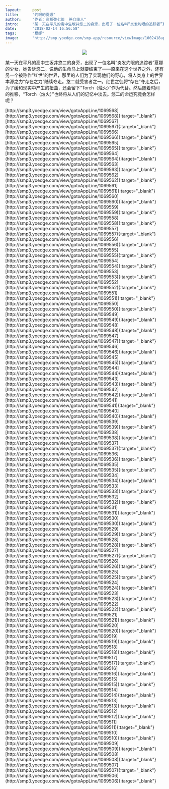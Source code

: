 ```yaml
---
layout:     post
title:      "灼眼的夏娜"
author:     "作者：高桥弥七郎  笹仓绫人"
intro:      "某一天在平凡的高中生坂井悠二的身旁，出现了一位名叫“炎发灼眼的追踪者”夏娜的少女，她告诉悠二，说他的生命马上就要结束了——原来在这个世界之外，还有另一个被称作“红世”的世界，那里的人们为了实现他们的野心，将人类身上的世界本源之力“存在之力”陆续夺走。悠二就受害者之一。红世之徒将“存在”夺走之后，为了缓和现实中产生的扭曲，还会留下“Torch（烛火）”作为代替。然后随着时间的推移，“Torch（烛火）”也终将从人们的记忆中淡去。悠二的命运究竟会怎样呢？"
date:       "2018-02-14 16:56:58"
tags:       "夏娜"
image:      "http://smp.yoedge.com/smp-app/resource/viewImage/1002418appline.png"
---
```

<div style="text-align: center">
<p><img src="http://smp.yoedge.com/smp-app/resource/viewImage/1002418appline.png"/></p>
</div>
<p class="post-meta">
<span>某一天在平凡的高中生坂井悠二的身旁，出现了一位名叫“炎发灼眼的追踪者”夏娜的少女，她告诉悠二，说他的生命马上就要结束了——原来在这个世界之外，还有另一个被称作“红世”的世界，那里的人们为了实现他们的野心，将人类身上的世界本源之力“存在之力”陆续夺走。悠二就受害者之一。红世之徒将“存在”夺走之后，为了缓和现实中产生的扭曲，还会留下“Torch（烛火）”作为代替。然后随着时间的推移，“Torch（烛火）”也终将从人们的记忆中淡去。悠二的命运究竟会怎样呢？</span>
</p>
[http://smp3.yoedge.com/view/gotoAppLine/1069568](http://smp3.yoedge.com/view/gotoAppLine/1069568){:target="_blank"}
[http://smp3.yoedge.com/view/gotoAppLine/1069567](http://smp3.yoedge.com/view/gotoAppLine/1069567){:target="_blank"}
[http://smp3.yoedge.com/view/gotoAppLine/1069566](http://smp3.yoedge.com/view/gotoAppLine/1069566){:target="_blank"}
[http://smp3.yoedge.com/view/gotoAppLine/1069565](http://smp3.yoedge.com/view/gotoAppLine/1069565){:target="_blank"}
[http://smp3.yoedge.com/view/gotoAppLine/1069564](http://smp3.yoedge.com/view/gotoAppLine/1069564){:target="_blank"}
[http://smp3.yoedge.com/view/gotoAppLine/1069563](http://smp3.yoedge.com/view/gotoAppLine/1069563){:target="_blank"}
[http://smp3.yoedge.com/view/gotoAppLine/1069562](http://smp3.yoedge.com/view/gotoAppLine/1069562){:target="_blank"}
[http://smp3.yoedge.com/view/gotoAppLine/1069561](http://smp3.yoedge.com/view/gotoAppLine/1069561){:target="_blank"}
[http://smp3.yoedge.com/view/gotoAppLine/1069560](http://smp3.yoedge.com/view/gotoAppLine/1069560){:target="_blank"}
[http://smp3.yoedge.com/view/gotoAppLine/1069559](http://smp3.yoedge.com/view/gotoAppLine/1069559){:target="_blank"}
[http://smp3.yoedge.com/view/gotoAppLine/1069558](http://smp3.yoedge.com/view/gotoAppLine/1069558){:target="_blank"}
[http://smp3.yoedge.com/view/gotoAppLine/1069557](http://smp3.yoedge.com/view/gotoAppLine/1069557){:target="_blank"}
[http://smp3.yoedge.com/view/gotoAppLine/1069556](http://smp3.yoedge.com/view/gotoAppLine/1069556){:target="_blank"}
[http://smp3.yoedge.com/view/gotoAppLine/1069555](http://smp3.yoedge.com/view/gotoAppLine/1069555){:target="_blank"}
[http://smp3.yoedge.com/view/gotoAppLine/1069554](http://smp3.yoedge.com/view/gotoAppLine/1069554){:target="_blank"}
[http://smp3.yoedge.com/view/gotoAppLine/1069553](http://smp3.yoedge.com/view/gotoAppLine/1069553){:target="_blank"}
[http://smp3.yoedge.com/view/gotoAppLine/1069552](http://smp3.yoedge.com/view/gotoAppLine/1069552){:target="_blank"}
[http://smp3.yoedge.com/view/gotoAppLine/1069551](http://smp3.yoedge.com/view/gotoAppLine/1069551){:target="_blank"}
[http://smp3.yoedge.com/view/gotoAppLine/1069550](http://smp3.yoedge.com/view/gotoAppLine/1069550){:target="_blank"}
[http://smp3.yoedge.com/view/gotoAppLine/1069549](http://smp3.yoedge.com/view/gotoAppLine/1069549){:target="_blank"}
[http://smp3.yoedge.com/view/gotoAppLine/1069548](http://smp3.yoedge.com/view/gotoAppLine/1069548){:target="_blank"}
[http://smp3.yoedge.com/view/gotoAppLine/1069547](http://smp3.yoedge.com/view/gotoAppLine/1069547){:target="_blank"}
[http://smp3.yoedge.com/view/gotoAppLine/1069546](http://smp3.yoedge.com/view/gotoAppLine/1069546){:target="_blank"}
[http://smp3.yoedge.com/view/gotoAppLine/1069545](http://smp3.yoedge.com/view/gotoAppLine/1069545){:target="_blank"}
[http://smp3.yoedge.com/view/gotoAppLine/1069544](http://smp3.yoedge.com/view/gotoAppLine/1069544){:target="_blank"}
[http://smp3.yoedge.com/view/gotoAppLine/1069543](http://smp3.yoedge.com/view/gotoAppLine/1069543){:target="_blank"}
[http://smp3.yoedge.com/view/gotoAppLine/1069542](http://smp3.yoedge.com/view/gotoAppLine/1069542){:target="_blank"}
[http://smp3.yoedge.com/view/gotoAppLine/1069541](http://smp3.yoedge.com/view/gotoAppLine/1069541){:target="_blank"}
[http://smp3.yoedge.com/view/gotoAppLine/1069540](http://smp3.yoedge.com/view/gotoAppLine/1069540){:target="_blank"}
[http://smp3.yoedge.com/view/gotoAppLine/1069539](http://smp3.yoedge.com/view/gotoAppLine/1069539){:target="_blank"}
[http://smp3.yoedge.com/view/gotoAppLine/1069538](http://smp3.yoedge.com/view/gotoAppLine/1069538){:target="_blank"}
[http://smp3.yoedge.com/view/gotoAppLine/1069537](http://smp3.yoedge.com/view/gotoAppLine/1069537){:target="_blank"}
[http://smp3.yoedge.com/view/gotoAppLine/1069536](http://smp3.yoedge.com/view/gotoAppLine/1069536){:target="_blank"}
[http://smp3.yoedge.com/view/gotoAppLine/1069535](http://smp3.yoedge.com/view/gotoAppLine/1069535){:target="_blank"}
[http://smp3.yoedge.com/view/gotoAppLine/1069534](http://smp3.yoedge.com/view/gotoAppLine/1069534){:target="_blank"}
[http://smp3.yoedge.com/view/gotoAppLine/1069533](http://smp3.yoedge.com/view/gotoAppLine/1069533){:target="_blank"}
[http://smp3.yoedge.com/view/gotoAppLine/1069532](http://smp3.yoedge.com/view/gotoAppLine/1069532){:target="_blank"}
[http://smp3.yoedge.com/view/gotoAppLine/1069531](http://smp3.yoedge.com/view/gotoAppLine/1069531){:target="_blank"}
[http://smp3.yoedge.com/view/gotoAppLine/1069530](http://smp3.yoedge.com/view/gotoAppLine/1069530){:target="_blank"}
[http://smp3.yoedge.com/view/gotoAppLine/1069529](http://smp3.yoedge.com/view/gotoAppLine/1069529){:target="_blank"}
[http://smp3.yoedge.com/view/gotoAppLine/1069528](http://smp3.yoedge.com/view/gotoAppLine/1069528){:target="_blank"}
[http://smp3.yoedge.com/view/gotoAppLine/1069527](http://smp3.yoedge.com/view/gotoAppLine/1069527){:target="_blank"}
[http://smp3.yoedge.com/view/gotoAppLine/1069526](http://smp3.yoedge.com/view/gotoAppLine/1069526){:target="_blank"}
[http://smp3.yoedge.com/view/gotoAppLine/1069525](http://smp3.yoedge.com/view/gotoAppLine/1069525){:target="_blank"}
[http://smp3.yoedge.com/view/gotoAppLine/1069524](http://smp3.yoedge.com/view/gotoAppLine/1069524){:target="_blank"}
[http://smp3.yoedge.com/view/gotoAppLine/1069523](http://smp3.yoedge.com/view/gotoAppLine/1069523){:target="_blank"}
[http://smp3.yoedge.com/view/gotoAppLine/1069522](http://smp3.yoedge.com/view/gotoAppLine/1069522){:target="_blank"}
[http://smp3.yoedge.com/view/gotoAppLine/1069521](http://smp3.yoedge.com/view/gotoAppLine/1069521){:target="_blank"}
[http://smp3.yoedge.com/view/gotoAppLine/1069520](http://smp3.yoedge.com/view/gotoAppLine/1069520){:target="_blank"}
[http://smp3.yoedge.com/view/gotoAppLine/1069519](http://smp3.yoedge.com/view/gotoAppLine/1069519){:target="_blank"}
[http://smp3.yoedge.com/view/gotoAppLine/1069518](http://smp3.yoedge.com/view/gotoAppLine/1069518){:target="_blank"}
[http://smp3.yoedge.com/view/gotoAppLine/1069517](http://smp3.yoedge.com/view/gotoAppLine/1069517){:target="_blank"}
[http://smp3.yoedge.com/view/gotoAppLine/1069516](http://smp3.yoedge.com/view/gotoAppLine/1069516){:target="_blank"}
[http://smp3.yoedge.com/view/gotoAppLine/1069515](http://smp3.yoedge.com/view/gotoAppLine/1069515){:target="_blank"}
[http://smp3.yoedge.com/view/gotoAppLine/1069514](http://smp3.yoedge.com/view/gotoAppLine/1069514){:target="_blank"}
[http://smp3.yoedge.com/view/gotoAppLine/1069513](http://smp3.yoedge.com/view/gotoAppLine/1069513){:target="_blank"}
[http://smp3.yoedge.com/view/gotoAppLine/1069512](http://smp3.yoedge.com/view/gotoAppLine/1069512){:target="_blank"}
[http://smp3.yoedge.com/view/gotoAppLine/1069511](http://smp3.yoedge.com/view/gotoAppLine/1069511){:target="_blank"}
[http://smp3.yoedge.com/view/gotoAppLine/1069510](http://smp3.yoedge.com/view/gotoAppLine/1069510){:target="_blank"}
[http://smp3.yoedge.com/view/gotoAppLine/1069509](http://smp3.yoedge.com/view/gotoAppLine/1069509){:target="_blank"}
[http://smp3.yoedge.com/view/gotoAppLine/1069508](http://smp3.yoedge.com/view/gotoAppLine/1069508){:target="_blank"}
[http://smp3.yoedge.com/view/gotoAppLine/1069507](http://smp3.yoedge.com/view/gotoAppLine/1069507){:target="_blank"}
[http://smp3.yoedge.com/view/gotoAppLine/1069506](http://smp3.yoedge.com/view/gotoAppLine/1069506){:target="_blank"}


